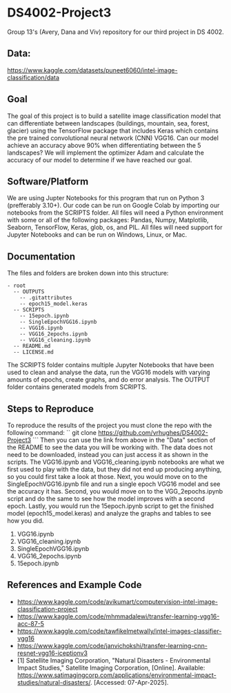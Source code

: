 # DS4002-Project3
Group 13's (Avery, Dana and Viv) repository for our third project in DS 4002.

## Data:
https://www.kaggle.com/datasets/puneet6060/intel-image-classification/data

## Goal
The goal of this project is to build a satellite image classification model that can differentiate between landscapes (buildings, mountain, sea, forest, glacier) using the TensorFlow package that includes Keras which contains the pre trained convolutional neural network (CNN) VGG16. Can our model achieve an accuracy above 90% when differentiating between the 5 landscapes? We will implement the optimizer Adam and calculate the accuracy of our model to determine if we have reached our goal.

## Software/Platform
We are using Jupter Notebooks for this program that run on Python 3 (prefferably 3.10+). Our code can be run on Google Colab by importing our notebooks from the SCRIPTS folder. All files will need a Python environment with some or all of the following packages: Pandas, Numpy, Matplotlib, Seaborn, TensorFlow, Keras, glob, os, and PIL. All files will need support for Jupyter Notebooks and can be run on Windows, Linux, or Mac.

## Documentation
The files and folders are broken down into this structure:
```
- root
  -- OUTPUTS
    -- .gitattributes
    -- epoch15_model.keras
  -- SCRIPTS
    -- 15epoch.ipynb
    -- SingleEpochVGG16.ipynb
    -- VGG16.ipynb
    -- VGG16_2epochs.ipynb
    -- VGG16_cleaning.ipynb
  -- README.md
  -- LICENSE.md
```
The SCRIPTS folder contains multiple Jupyter Notebooks that have been used to clean and analyse the data, run the VGG16 models with varying amounts of epochs, create graphs, and do error analysis. The OUTPUT folder contains generated models from SCRIPTS.

## Steps to Reproduce
To reproduce the results of the project you must clone the repo with the following command: `` git clone https://github.com/vrhughes/DS4002-Project3 ``` Then you can use the link from above in the "Data" section of the README to see the data you will be working with. The data does not need to be downloaded, instead you can just access it as shown in the scripts. The VGG16.ipynb and VGG16_cleaning.ipynb notebooks are what we first used to play with the data, but they did not end up producing anything, so you could first take a look at those. Next, you would move on to the SingleEpochVGG16.ipynb file and run a single epoch VGG16 model and see the accuracy it has. Second, you would move on to the VGG_2epochs.ipynb script and do the same to see how the model improves with a second epoch. Lastly, you would run the 15epoch.ipynb script to get the finished model (epoch15_model.keras) and analyze the graphs and tables to see how you did.

1. VGG16.ipynb
2. VGG16_cleaning.ipynb
3. SingleEpochVGG16.ipynb
4. VGG16_2epochs.ipynb
5. 15epoch.ipynb

## References and Example Code
- https://www.kaggle.com/code/avikumart/computervision-intel-image-classification-project
- https://www.kaggle.com/code/mhmmadalewi/transfer-learning-vgg16-acc-87-5
- https://www.kaggle.com/code/tawfikelmetwally/intel-images-classifier-vgg16
- https://www.kaggle.com/code/janvichokshi/transfer-learning-cnn-resnet-vgg16-iceptionv3
- [1] Satellite Imaging Corporation, "Natural Disasters - Environmental Impact Studies," Satellite Imaging Corporation, [Online]. Available: https://www.satimagingcorp.com/applications/environmental-impact-studies/natural-disasters/. [Accessed: 07-Apr-2025].
